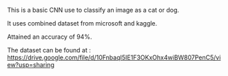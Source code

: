 This is a basic CNN use to classify an image as a cat or dog.


It uses combined dataset from microsoft and kaggle.


Attained an accuracy of 94%.


The dataset can be found at : https://drive.google.com/file/d/10FnbaqI5IE1F3OKxOhx4wiBW807PenC5/view?usp=sharing
